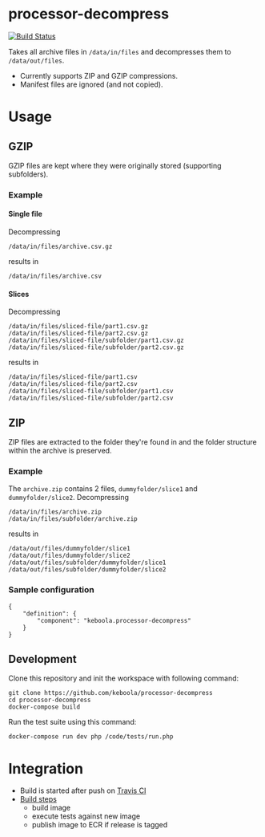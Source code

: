 # processor-decompress

[![Build Status](https://travis-ci.org/keboola/processor-decompress.svg?branch=master)](https://travis-ci.org/keboola/processor-decompress)

Takes all archive files in `/data/in/files` and decompresses them to `/data/out/files`. 

 - Currently supports ZIP and GZIP compressions.
 - Manifest files are ignored (and not copied).
   
# Usage

## GZIP

GZIP files are kept where they were originally stored (supporting subfolders).

### Example

#### Single file

Decompressing
```
/data/in/files/archive.csv.gz
```
results in 
```
/data/in/files/archive.csv
```

#### Slices
Decompressing
```
/data/in/files/sliced-file/part1.csv.gz
/data/in/files/sliced-file/part2.csv.gz
/data/in/files/sliced-file/subfolder/part1.csv.gz
/data/in/files/sliced-file/subfolder/part2.csv.gz

```
results in 
```
/data/in/files/sliced-file/part1.csv
/data/in/files/sliced-file/part2.csv
/data/in/files/sliced-file/subfolder/part1.csv
/data/in/files/sliced-file/subfolder/part2.csv
```

## ZIP

ZIP files are extracted to the folder they're found in and the folder structure within the archive is preserved.

### Example
The `archive.zip` contains 2 files, `dummyfolder/slice1` and `dummyfolder/slice2`. Decompressing 
```
/data/in/files/archive.zip
/data/in/files/subfolder/archive.zip
```
results in
```
/data/out/files/dummyfolder/slice1
/data/out/files/dummyfolder/slice2
/data/out/files/subfolder/dummyfolder/slice1
/data/out/files/subfolder/dummyfolder/slice2

```

### Sample configuration

```
{
    "definition": {
        "component": "keboola.processor-decompress"
    }
}

```

## Development
 
Clone this repository and init the workspace with following command:

```
git clone https://github.com/keboola/processor-decompress
cd processor-decompress
docker-compose build
```

Run the test suite using this command:

```
docker-compose run dev php /code/tests/run.php
```
 
# Integration
 - Build is started after push on [Travis CI](https://travis-ci.org/keboola/processor-decompress)
 - [Build steps](https://github.com/keboola/processor-decompress/blob/master/.travis.yml)
   - build image
   - execute tests against new image
   - publish image to ECR if release is tagged
